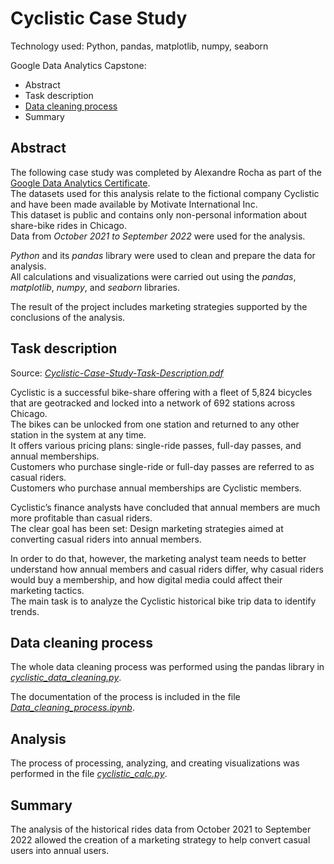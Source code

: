 # Cyclistic Case Study

Technology used: Python, pandas, matplotlib, numpy, seaborn

Google Data Analytics Capstone:
- Abstract
- Task description
- [Data cleaning process](https://github.com/Zandersan/GCP-Case-Study/blob/main/Data_cleaning_process.ipynb)
- Summary

## Abstract

The following case study was completed by Alexandre Rocha as part of the [Google Data Analytics Certificate](https://www.credly.com/users/alexandre-rocha.1fae6c8e).  
The datasets used for this analysis relate to the fictional company Cyclistic and have been made available by Motivate International Inc.  
This dataset is public and contains only non-personal information about share-bike rides in Chicago.  
Data from *October 2021 to September 2022* were used for the analysis.

*Python* and its *pandas* library were used to clean and prepare the data for analysis.  
All calculations and visualizations were carried out using the *pandas*, *matplotlib*, *numpy*, and *seaborn* libraries.

The result of the project includes marketing strategies supported by the conclusions of the analysis.

## Task description

Source: [*Cyclistic-Case-Study-Task-Description.pdf*](https://github.com/Zandersan/GCP-Case-Study/blob/main/Cyclistic-Case-Study-Task-Description.pdf)

Cyclistic is a successful bike-share offering with a fleet of 5,824 bicycles that are geotracked and locked into a network of 692 stations across Chicago.  
The bikes can be unlocked from one station and returned to any other station in the system at any time.  
It offers various pricing plans: single-ride passes, full-day passes, and annual memberships.  
Customers who purchase single-ride or full-day passes are referred to as casual riders.  
Customers who purchase annual memberships are Cyclistic members.

Cyclistic’s finance analysts have concluded that annual members are much more profitable than casual riders.  
The clear goal has been set: Design marketing strategies aimed at converting casual riders into annual members.

In order to do that, however, the marketing analyst team needs to better understand how annual members and casual riders differ, why casual riders would buy a membership, and how digital media could affect their marketing tactics.  
The main task is to analyze the Cyclistic historical bike trip data to identify trends.

## Data cleaning process

The whole data cleaning process was performed using the pandas library in [*cyclistic_data_cleaning.py*](https://github.com/Zandersan/GCP-Case-Study/blob/main/cyclistic_data_cleaning.py).

The documentation of the process is included in the file [*Data_cleaning_process.ipynb*](https://github.com/Zandersan/GCP-Case-Study/blob/main/Data_cleaning_process.ipynb).

## Analysis

The process of processing, analyzing, and creating visualizations was performed in the file [*cyclistic_calc.py*](https://github.com/Zandersan/GCP-Case-Study/blob/main/cyclistic_calc.py).

## Summary

The analysis of the historical rides data from October 2021 to September 2022 allowed the creation of a marketing strategy to help convert casual users into annual users.

